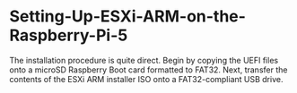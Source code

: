 # Setting-Up-ESXi-ARM-on-the-Raspberry-Pi-5
The installation procedure is quite direct. Begin by copying the UEFI files onto a microSD Raspberry Boot card formatted to FAT32. Next, transfer the contents of the ESXi ARM installer ISO onto a FAT32-compliant USB drive.
